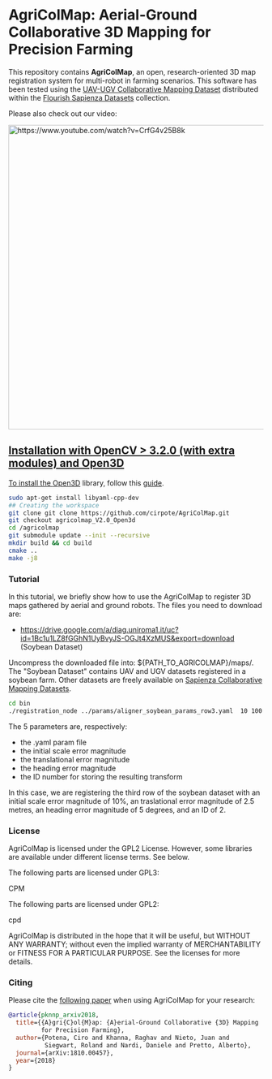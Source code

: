 # AgriColMap: Aerial-Ground Collaborative 3D Mapping for Precision Farming #

This repository contains **AgriColMap**,  an  open,  research-oriented 3D map registration system for multi-robot in farming scenarios. This software has been tested using the [UAV-UGV Collaborative Mapping Dataset](http://www.dis.uniroma1.it/~labrococo/fds/collaborativemapping.html) distributed within the [Flourish Sapienza Datasets](http://www.dis.uniroma1.it/~labrococo/fds/) collection. 

Please also check out our video:

<a href="https://www.youtube.com/embed/0J8O74TS23A?autoplay=0"> <img src="http://www.dis.uniroma1.it/~labrococo/fsd/agricolmap_video_thumbnail.png" alt="https://www.youtube.com/watch?v=CrfG4v25B8k" width="600">

## Installation with OpenCV > 3.2.0 (with extra modules) and Open3D ##

To install the [Open3D](http://www.open3d.org/) library, follow this [guide](http://www.open3d.org/docs/compilation.html). 

```bash
sudo apt-get install libyaml-cpp-dev
## Creating the workspace 
git clone git clone https://github.com/cirpote/AgriColMap.git
git checkout agricolmap_V2.0_Open3d
cd /agricolmap
git submodule update --init --recursive
mkdir build && cd build
cmake ..
make -j8
```

### Tutorial ###

In this tutorial, we briefly show how to use the AgriColMap to register 3D maps gathered by aerial and ground robots.
The files you need to download are:

- https://drive.google.com/a/diag.uniroma1.it/uc?id=1Bc1u1LZ8fGGhN1UyBvyJS-OGJt4XzMUS&export=download (Soybean Dataset)

Uncompress the downloaded file into: ${PATH_TO_AGRICOLMAP}/maps/. The "Soybean Dataset" contains UAV and UGV datasets registered in a soybean farm. Other datasets are freely available on [Sapienza Collaborative Mapping Datasets](http://www.dis.uniroma1.it/~labrococo/fsd/collaborativemapping.html).

```bash
cd bin
./registration_node ../params/aligner_soybean_params_row3.yaml  10 100 50 2
```

The 5 parameters are, respectively:

  * the .yaml param file
  * the initial scale error magnitude
  * the translational error magnitude
  * the heading error magnitude
  * the ID number for storing the resulting transform

In this case, we are registering the third row of the soybean dataset with an initial scale error magnitude of 10%, an traslational error magnitude of 2.5 metres, an heading error magnitude of 5 degrees, and an ID of 2.

### License ###

AgriColMap is licensed under the GPL2 License. However, some libraries are available under different license terms. See below.

The following parts are licensed under GPL3:

CPM

The following parts are licensed under GPL2:

cpd

AgriColMap is distributed in the hope that it will be useful, but WITHOUT ANY WARRANTY; without even the implied warranty of MERCHANTABILITY or FITNESS FOR A PARTICULAR PURPOSE. See the licenses for more details.

### Citing ###

Please cite the [following paper](https://arxiv.org/abs/1810.00457) when using AgriColMap for your research:

```bibtex
@article{pknnp_arxiv2018,
  title={{A}gri{C}ol{M}ap: {A}erial-Ground Collaborative {3D} Mapping
         for Precision Farming},
  author={Potena, Ciro and Khanna, Raghav and Nieto, Juan and
          Siegwart, Roland and Nardi, Daniele and Pretto, Alberto},
  journal={arXiv:1810.00457},
  year={2018}
}
```
